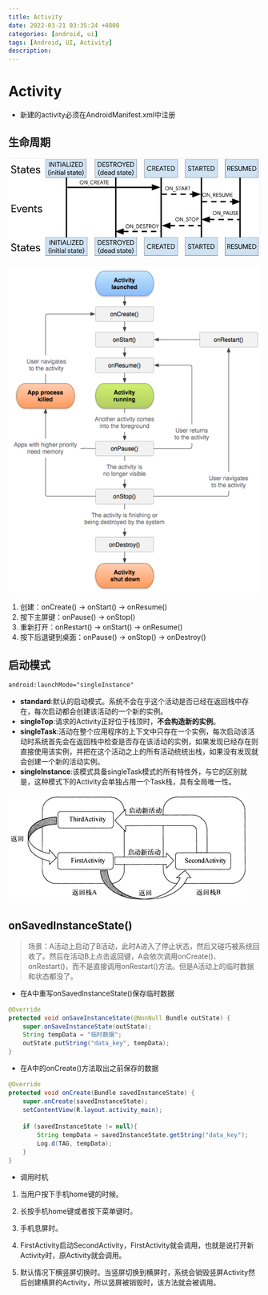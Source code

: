 ```yaml
---
title: Activity
date: 2022-03-21 03:35:24 +0800
categories: [android, ui]
tags: [Android, UI, Activity]
description: 
---
```

# Activity

- 新建的activity必须在AndroidManifest.xml中注册

## 生命周期

![image-20210908135244016](./Activity.assets/image-20210908135244016.png)

![activity_lifecycle](./Activity.assets/activity_lifecycle.png)

1. 创建：onCreate() -> onStart() -> onResume()
2. 按下主屏键：onPause() -> onStop()
3. 重新打开：onRestart() -> onStart() -> onResume()
4. 按下后退键到桌面：onPause() -> onStop() -> onDestroy()

## 启动模式

```xml
android:launchMode="singleInstance"
```

- **standard**:默认的启动模式。系统不会在乎这个活动是否已经在返回栈中存在，每次启动都会创建该活动的一个新的实例。
- **singleTop**:请求的Activity正好位于栈顶时，**不会构造新的实例**。
- **singleTask**:活动在整个应用程序的上下文中只存在一个实例，每次启动该活动时系统首先会在返回栈中检查是否存在该活动的实例，如果发现已经存在则直接使用该实例，并把在这个活动之上的所有活动统统出栈，如果没有发现就会创建一个新的活动实例。
- **singleInstance**:该模式具备singleTask模式的所有特性外，与它的区别就是，这种模式下的Activity会单独占用一个Task栈，具有全局唯一性。

![image-20210908150128198](./Activity.assets/image-20210908150128198.png)

## onSavedInstanceState()

> 场景：A活动上启动了B活动，此时A进入了停止状态，然后又碰巧被系统回收了。然后在活动B上点击返回键，A会依次调用onCreate()、onRestart()，而不是直接调用onRestart()方法。但是A活动上的临时数据和状态都没了。

- 在A中重写onSavedInstanceState()保存临时数据

```java
@Override
protected void onSaveInstanceState(@NonNull Bundle outState) {
    super.onSaveInstanceState(outState);
    String tempData = "临时数据";
    outState.putString("data_key", tempData);
}
```

- 在A中的onCreate()方法取出之前保存的数据

```java
@Override
protected void onCreate(Bundle savedInstanceState) {
    super.onCreate(savedInstanceState);
    setContentView(R.layout.activity_main);
    
    if (savedInstanceState != null){
        String tempData = savedInstanceState.getString("data_key");
        Log.d(TAG, tempData);
    }
}
```

-	调用时机

1. 当用户按下手机home键的时候。

2. 长按手机home键或者按下菜单键时。

3. 手机息屏时。

4. FirstActivity启动SecondActivity，FirstActivity就会调用，也就是说打开新Activity时，原Activity就会调用。

5. 默认情况下横竖屏切换时。当竖屏切换到横屏时，系统会销毁竖屏Activity然后创建横屏的Activity，所以竖屏被销毁时，该方法就会被调用。

